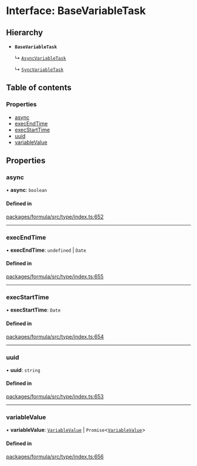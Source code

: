 # Interface: BaseVariableTask

## Hierarchy

- **`BaseVariableTask`**

  ↳ [`AsyncVariableTask`](AsyncVariableTask.md)

  ↳ [`SyncVariableTask`](SyncVariableTask.md)

## Table of contents

### Properties

- [async](BaseVariableTask.md#async)
- [execEndTime](BaseVariableTask.md#execendtime)
- [execStartTime](BaseVariableTask.md#execstarttime)
- [uuid](BaseVariableTask.md#uuid)
- [variableValue](BaseVariableTask.md#variablevalue)

## Properties

### <a id="async" name="async"></a> async

• **async**: `boolean`

#### Defined in

[packages/formula/src/type/index.ts:652](https://github.com/mashcard/mashcard/blob/main/packages/formula/src/type/index.ts#L652)

---

### <a id="execendtime" name="execendtime"></a> execEndTime

• **execEndTime**: `undefined` \| `Date`

#### Defined in

[packages/formula/src/type/index.ts:655](https://github.com/mashcard/mashcard/blob/main/packages/formula/src/type/index.ts#L655)

---

### <a id="execstarttime" name="execstarttime"></a> execStartTime

• **execStartTime**: `Date`

#### Defined in

[packages/formula/src/type/index.ts:654](https://github.com/mashcard/mashcard/blob/main/packages/formula/src/type/index.ts#L654)

---

### <a id="uuid" name="uuid"></a> uuid

• **uuid**: `string`

#### Defined in

[packages/formula/src/type/index.ts:653](https://github.com/mashcard/mashcard/blob/main/packages/formula/src/type/index.ts#L653)

---

### <a id="variablevalue" name="variablevalue"></a> variableValue

• **variableValue**: [`VariableValue`](../README.md#variablevalue) \| `Promise`<[`VariableValue`](../README.md#variablevalue)\>

#### Defined in

[packages/formula/src/type/index.ts:656](https://github.com/mashcard/mashcard/blob/main/packages/formula/src/type/index.ts#L656)
